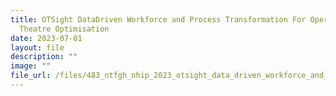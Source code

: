 ```yaml
---
title: OTSight DataDriven Workforce and Process Transformation For Operating
  Theatre Optimisation
date: 2023-07-01
layout: file
description: ""
image: ""
file_url: /files/483_ntfgh_nhip_2023_otsight_data_driven_workforce_and_process_transformation_for_ot.pdf
---
```

